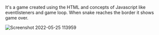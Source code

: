 It's a game created using the HTML and concepts of Javascript like eventlisteners and game loop. When snake reaches the border it shows game over.

![Screenshot 2022-05-25 113959](https://user-images.githubusercontent.com/83276781/170192611-d9979eb2-4816-44a5-90f9-8a9f75174c7c.jpg)

